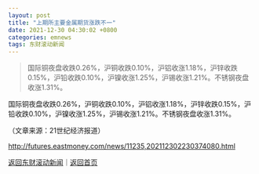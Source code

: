 ```yaml
---
layout: post
title: "上期所主要金属期货涨跌不一"
date: 2021-12-30 04:30:02 +0800
categories: emnews
tags: 东财滚动新闻
---
```

> 国际铜夜盘收跌0.26%，沪铜收跌0.10%，沪铝收涨1.18%，沪锌收跌0.15%，沪铅收跌0.10%，沪镍收涨1.25%，沪锡收涨1.21%。不锈钢夜盘收涨1.31%。

<p>国际铜夜盘收跌0.26%，沪铜收跌0.10%，沪铝收涨1.18%，沪锌收跌0.15%，沪铅收跌0.10%，沪镍收涨1.25%，沪锡收涨1.21%。不锈钢夜盘收涨1.31%。</p><p class="em_media">（文章来源：21世纪经济报道）</p>

<http://futures.eastmoney.com/news/11235,202112302230374080.html>

[返回东财滚动新闻](//finews.withounder.com/emnews/)｜[返回首页](//finews.withounder.com/)